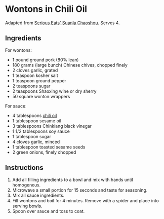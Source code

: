# Wontons in Chili Oil

Adapted from [Serious Eats' Suanla Chaoshou](https://www.seriouseats.com/recipes/2015/03/sichuan-wonton-chili-oil-suanla-chaoshou-recipe.html). Serves 4.

## Ingredients

For wontons:
- 1 pound ground pork (80% lean)
- 180 grams (large bunch) Chinese chives, chopped finely
- 2 cloves garlic, grated
- 1 teaspoon kosher salt
- 1 teaspoon ground pepper
- 2 teaspoons sugar
- 2 teaspoons Shaoxing wine or dry sherry
- 50 square wonton wrappers

For sauce:
- 4 tablespoons [chili oil](chili-oil.md)
- 1 tablespoon sesame oil
- 3 tablespoons Chinkiang black vinegar
- 1 1/2 tablespoons soy sauce
- 1 tablespoon sugar
- 4 cloves garlic, minced
- 1 tablespoon toasted sesame seeds
- 2 green onions, finely chopped

## Instructions

1. Add all filling ingredients to a bowl and mix with hands until homogenous.
2. Microwave a small portion for 15 seconds and taste for seasoning.
3. Mix all sauce ingredients.
4. Fill wontons and boil for 4 minutes. Remove with a spider and place into serving bowls.
5. Spoon over sauce and toss to coat.
